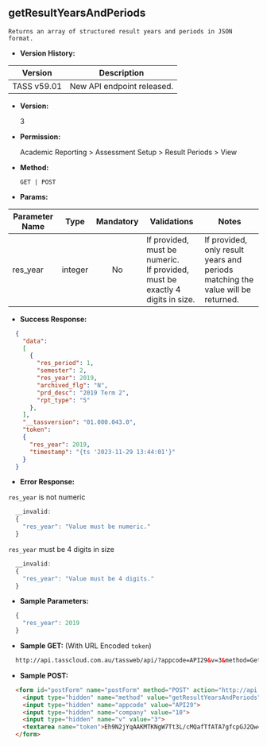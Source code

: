 **getResultYearsAndPeriods**
----
	Returns an array of structured result years and periods in JSON format.

* **Version History:**

Version | Description
--- | --- |
TASS v59.01 | New API endpoint released.

* **Version:**

	3

* **Permission:**

	Academic Reporting > Assessment Setup > Result Periods > View

* **Method:**

	`GET | POST`

* **Params:**

Parameter Name | Type | Mandatory | Validations | Notes
--- | :---: | :---: | --- | --- |
res_year | integer | No | If provided, must be numeric.<br>If provided, must be exactly 4 digits in size. | If provided, only result years and periods matching the value will be returned.

* **Success Response:**
```json
  {
    "data":
    [
      {
        "res_period": 1,
        "semester": 2,
        "res_year": 2019,
        "archived_flg": "N",
        "prd_desc": "2019 Term 2",
        "rpt_type": "5"
      },
    ],
    "__tassversion": "01.000.043.0",
    "token":
    {
      "res_year": 2019,
      "timestamp": "{ts '2023-11-29 13:44:01'}"
    }
  }
```
 
* **Error Response:**

`res_year` is not numeric
```javascript
  __invalid:
  {
    "res_year": "Value must be numeric."
  }
```

`res_year` must be 4 digits in size
```javascript
  __invalid:
  {
    "res_year": "Value must be 4 digits."
  }
```
    
* **Sample Parameters:**

```javascript
  {
    "res_year": 2019
  }
```

* **Sample GET:** (With URL Encoded `token`)

```HTML
  http://api.tasscloud.com.au/tassweb/api/?appcode=API29&v=3&method=GetResultYearsAndPeriods&token=Eh9N2jYqAAKMTKNgW7Tt3L%2FcMQafTfATA7gfcpGJ2Qw%3D&company=10
```
  
* **Sample POST:**

```HTML
  <form id="postForm" name="postForm" method="POST" action="http://api.tasscloud.com.au/tassweb/api/">
    <input type="hidden" name="method" value="getResultYearsAndPeriods">
    <input type="hidden" name="appcode" value="API29">
    <input type="hidden" name="company" value="10">
    <input type="hidden" name="v" value="3">
    <textarea name="token">Eh9N2jYqAAKMTKNgW7Tt3L/cMQafTfATA7gfcpGJ2Qw=</textarea>
  </form>
```
